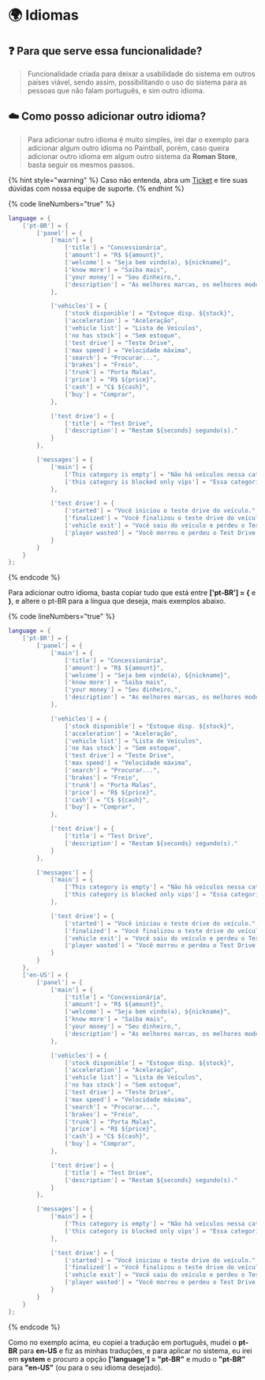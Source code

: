 # 🌍 Idiomas

## :question: Para que serve essa funcionalidade?

> Funcionalidade criada para deixar a usabilidade do sistema em outros países viável, sendo assim, possibilitando o uso do sistema para as pessoas que não falam português, e sim outro idioma.

## :cloud: Como posso adicionar outro idioma?

> Para adicionar outro idioma é muito simples, irei dar o exemplo para adicionar algum outro idioma no Paintball, porém, caso queira adicionar outro idioma em algum outro sistema da **Roman Store**, basta seguir os mesmos passos.

{% hint style="warning" %}
Caso não entenda, abra um [Ticket](broken-reference) e tire suas dúvidas com nossa equipe de suporte.
{% endhint %}

{% code lineNumbers="true" %}
```lua
language = {
    ['pt-BR'] = {
        ['panel'] = {
            ['main'] = {
                ['title'] = "Concessionária",
                ['amount'] = "R$ ${amount}",
                ['welcome'] = "Seja bem vindo(a), ${nickname}",
                ['know more'] = "Saiba mais",
                ['your money'] = "Seu dinheiro,",
                ['description'] = "As melhores marcas, os melhores modelos e condições de pagamento imperdíveis! Estamos esperando por você!",
            },

            ['vehicles'] = {
                ['stock disponible'] = "Estoque disp. ${stock}",
                ['acceleration'] = "Aceleração",
                ['vehicle list'] = "Lista de Veículos",
                ['no has stock'] = "Sem estoque",
                ['test drive'] = "Teste Drive",
                ['max speed'] = "Velocidade máxima",
                ['search'] = "Procurar...",
                ['brakes'] = "Freio",
                ['trunk'] = "Porta Malas",
                ['price'] = "R$ ${price}",
                ['cash'] = "C$ ${cash}",
                ['buy'] = "Comprar",
            },

            ['test drive'] = {
                ['title'] = "Test Drive",
                ['description'] = "Restam ${seconds} segundo(s)."
            }
        },

        ['messages'] = {
            ['main'] = {
                ['This category is empty'] = "Não há veículos nessa categoria!",
                ['this category is blocked only vips'] = "Essa categoria é permitida apenas para VIPS.",
            },

            ['test drive'] = {
                ['started'] = "Você iniciou o teste drive do veículo.",
                ['finalized'] = "Você finalizou o teste drive do veículo.",
                ['vehicle exit'] = "Você saiu do veículo e perdeu o Test Drive!",
                ['player wasted'] = "Você morreu e perdeu o Test Drive do veículo!"
            }
        }
    }
};
```
{% endcode %}

Para adicionar outro idioma, basta copiar tudo que está entre **\['pt-BR'] = {** e **}**, e altere o pt-BR para a língua que deseja, mais exemplos abaixo.

{% code lineNumbers="true" %}
```lua
language = {
    ['pt-BR'] = {
        ['panel'] = {
            ['main'] = {
                ['title'] = "Concessionária",
                ['amount'] = "R$ ${amount}",
                ['welcome'] = "Seja bem vindo(a), ${nickname}",
                ['know more'] = "Saiba mais",
                ['your money'] = "Seu dinheiro,",
                ['description'] = "As melhores marcas, os melhores modelos e condições de pagamento imperdíveis! Estamos esperando por você!",
            },

            ['vehicles'] = {
                ['stock disponible'] = "Estoque disp. ${stock}",
                ['acceleration'] = "Aceleração",
                ['vehicle list'] = "Lista de Veículos",
                ['no has stock'] = "Sem estoque",
                ['test drive'] = "Teste Drive",
                ['max speed'] = "Velocidade máxima",
                ['search'] = "Procurar...",
                ['brakes'] = "Freio",
                ['trunk'] = "Porta Malas",
                ['price'] = "R$ ${price}",
                ['cash'] = "C$ ${cash}",
                ['buy'] = "Comprar",
            },

            ['test drive'] = {
                ['title'] = "Test Drive",
                ['description'] = "Restam ${seconds} segundo(s)."
            }
        },

        ['messages'] = {
            ['main'] = {
                ['This category is empty'] = "Não há veículos nessa categoria!",
                ['this category is blocked only vips'] = "Essa categoria é permitida apenas para VIPS.",
            },

            ['test drive'] = {
                ['started'] = "Você iniciou o teste drive do veículo.",
                ['finalized'] = "Você finalizou o teste drive do veículo.",
                ['vehicle exit'] = "Você saiu do veículo e perdeu o Test Drive!",
                ['player wasted'] = "Você morreu e perdeu o Test Drive do veículo!"
            }
        }
    },
    ['en-US'] = {
        ['panel'] = {
            ['main'] = {
                ['title'] = "Concessionária",
                ['amount'] = "R$ ${amount}",
                ['welcome'] = "Seja bem vindo(a), ${nickname}",
                ['know more'] = "Saiba mais",
                ['your money'] = "Seu dinheiro,",
                ['description'] = "As melhores marcas, os melhores modelos e condições de pagamento imperdíveis! Estamos esperando por você!",
            },

            ['vehicles'] = {
                ['stock disponible'] = "Estoque disp. ${stock}",
                ['acceleration'] = "Aceleração",
                ['vehicle list'] = "Lista de Veículos",
                ['no has stock'] = "Sem estoque",
                ['test drive'] = "Teste Drive",
                ['max speed'] = "Velocidade máxima",
                ['search'] = "Procurar...",
                ['brakes'] = "Freio",
                ['trunk'] = "Porta Malas",
                ['price'] = "R$ ${price}",
                ['cash'] = "C$ ${cash}",
                ['buy'] = "Comprar",
            },

            ['test drive'] = {
                ['title'] = "Test Drive",
                ['description'] = "Restam ${seconds} segundo(s)."
            }
        },

        ['messages'] = {
            ['main'] = {
                ['This category is empty'] = "Não há veículos nessa categoria!",
                ['this category is blocked only vips'] = "Essa categoria é permitida apenas para VIPS.",
            },

            ['test drive'] = {
                ['started'] = "Você iniciou o teste drive do veículo.",
                ['finalized'] = "Você finalizou o teste drive do veículo.",
                ['vehicle exit'] = "Você saiu do veículo e perdeu o Test Drive!",
                ['player wasted'] = "Você morreu e perdeu o Test Drive do veículo!"
            }
        }
    }
};
```
{% endcode %}

Como no exemplo acima, eu copiei a tradução em português, mudei o **pt-BR** para **en-US** e fiz as minhas traduções, e para aplicar no sistema, eu irei em **system** e procuro a opção **\['language'] = "pt-BR"** e mudo o **"pt-BR"** para **"en-US"** (ou para o seu idioma desejado).&#x20;
